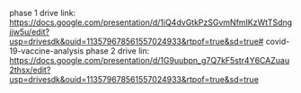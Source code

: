 phase 1 drive link:
https://docs.google.com/presentation/d/1iQ4dvGtkPzSGvmNfmIKzWtTSdngjjw5u/edit?usp=drivesdk&ouid=113579678561557024933&rtpof=true&sd=true# covid-19-vaccine-analysis
phase 2 drive lin:
https://docs.google.com/presentation/d/1G9uubpn_g7Q7kF5str4Y6CAZuau2thsx/edit?usp=drivesdk&ouid=113579678561557024933&rtpof=true&sd=true
